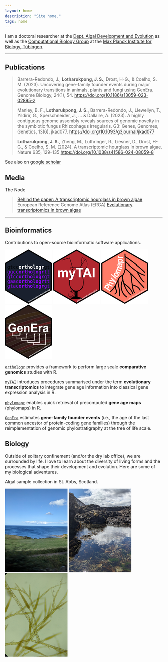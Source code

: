 ```yaml
---
layout: home
description: "Site home."
tags: home
---
```


I am a doctoral researcher at the [Dept. Algal Development and Evolution](https://www.bio.mpg.de/48867/algal-development-and-evolution-s) as well as the [Computational Biology Group](https://drostlab.com/) at the [Max Planck Institute for Biology, Tübingen](https://www.bio.mpg.de/).

---

## Publications

> Barrera-Redondo, J., **Lotharukpong, J. S.**, Drost, H-G., & Coelho, S. M. (2023). Uncovering gene-family founder events during major evolutionary transitions in animals, plants and fungi using GenEra. Genome Biology, 24(1), 54. https://doi.org/10.1186/s13059-023-02895-z
>  
> Manley, B. F., **Lotharukpong, J. S.**, Barrera-Redondo, J., Llewellyn, T., Yildirir, G., Sperschneider, J., ... & Dallaire, A. (2023). A highly contiguous genome assembly reveals sources of genomic novelty in the symbiotic fungus Rhizophagus irregularis. G3: Genes, Genomes, Genetics, 13(6), jkad077. https://doi.org/10.1093/g3journal/jkad077
>
> **Lotharukpong, J. S.**, Zheng, M., Luthringer, R., Liesner, D., Drost, H-G., & Coelho, S. M. (2024). A transcriptomic hourglass in brown algae. Nature 635, 129–135 https://doi.org/10.1038/s41586-024-08059-8
>

See also on [google scholar](https://scholar.google.com/citations?user=2HiLuNEAAAAJ&hl)

## Media

The Node
> [Behind the paper: A transcriptomic hourglass in brown algae](https://thenode.biologists.com/behind-the-paper-a-transcriptomic-hourglass-in-brown-algae/research/)
European Reference Genome Atlas (ERGA)
> [Evolutionary transcriptomics in brown algae](https://www.erga-biodiversity.eu/post/a-transcriptomic-hourglass-in-brown-algae)

---

## Bioinformatics
Contributions to open-source bioinformatic software applications.

[<img src="https://github.com/LotharukpongJS/LotharukpongJS.github.io/blob/main/images/orthologr_logo.png?raw=true" width="150">](https://drostlab.github.io/orthologr) [<img src="https://github.com/LotharukpongJS/LotharukpongJS.github.io/blob/main/images/myTAI_logo.png?raw=true" width="150">](https://drostlab.github.io/myTAI) [<img src="https://github.com/LotharukpongJS/LotharukpongJS.github.io/blob/main/images/phylomapr_logo.png?raw=true" width="150">](https://lotharukpongjs.github.io/phylomapr) [<img src="https://github.com/LotharukpongJS/LotharukpongJS.github.io/blob/main/images/GenEra_logo_dark.png?raw=true" width="150">](https://github.com/josuebarrera/GenEra)

[`orthologr`](https://drostlab.github.io/orthologr) provides a framework to perform large scale **comparative genomics** studies with R.

[`myTAI`](https://drostlab.github.io/myTAI) introduces procedures summarised under the term **evolutionary transcriptomics** to integrate gene age information into classical gene expression analysis in R.

[`phylomapr`](https://lotharukpongjs.github.io/phylomapr/) enables quick retrieval of precomputed **gene age maps** (phylomaps) in R.

[`GenEra`](https://github.com/josuebarrera/GenEra) estimates **gene-family founder events** (i.e., the age of the last common ancestor of protein-coding gene families) through the reimplementation of genomic phylostratigraphy at the tree of life scale.

## Biology
Outside of solitary confinement (and/or the dry lab office), we are surrounded by life. I love to learn about the diversity of living forms and the processes that shape their development and evolution. Here are some of my biological adventures.

Algal sample collection in St. Abbs, Scotland.

<img src="https://github.com/LotharukpongJS/LotharukpongJS.github.io/blob/main/images/PXL_20230821_151113739.jpg?raw=true" width="200" alt="The sea over St. Abbs"> <img src="https://github.com/LotharukpongJS/LotharukpongJS.github.io/blob/main/images/PXL_20230822_120843250.jpg?raw=true?raw=true" width="200" alt="Tide pool"> <img src="https://github.com/LotharukpongJS/LotharukpongJS.github.io/blob/main/images/PXL_20230823_163653386.MP.jpg?raw=true" width="200" alt="Ectocarpus">



